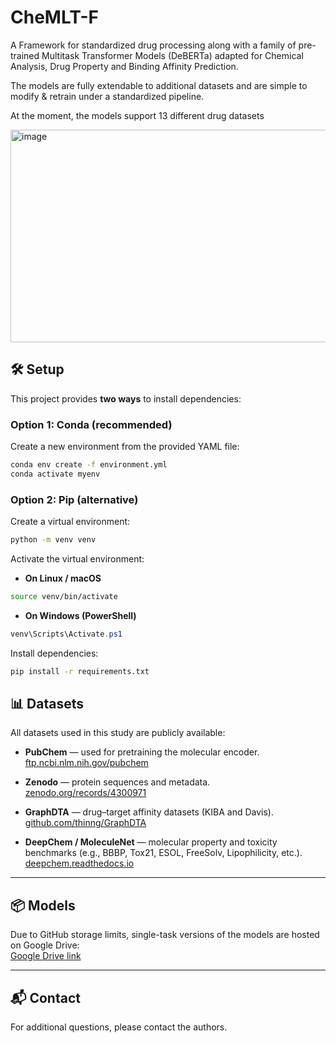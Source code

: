 # CheMLT-F
A Framework for standardized drug processing along with a family of pre-trained Multitask Transformer Models (DeBERTa) adapted for Chemical Analysis, Drug Property and Binding Affinity Prediction.

The models are fully extendable to additional datasets and are simple to modify & retrain under a standardized pipeline.

At the moment, the models support 13 different drug datasets

<img width="549" height="340" alt="image" src="https://github.com/user-attachments/assets/80a25315-04a0-475b-a064-8da07dc7a05f" />

## 🛠️ Setup

This project provides **two ways** to install dependencies:

### Option 1: Conda (recommended)

Create a new environment from the provided YAML file:

```bash
conda env create -f environment.yml
conda activate myenv
```

### Option 2: Pip (alternative)

Create a virtual environment:

```bash
python -m venv venv
```

Activate the virtual environment:

- **On Linux / macOS**
```bash
source venv/bin/activate
```

- **On Windows (PowerShell)**
```powershell
venv\Scripts\Activate.ps1
```

Install dependencies:

```bash
pip install -r requirements.txt
```

## 📊 Datasets

All datasets used in this study are publicly available:

- **PubChem** — used for pretraining the molecular encoder.  
  [ftp.ncbi.nlm.nih.gov/pubchem](https://ftp.ncbi.nlm.nih.gov/pubchem)  

- **Zenodo** — protein sequences and metadata.  
  [zenodo.org/records/4300971](https://zenodo.org/records/4300971)  

- **GraphDTA** — drug–target affinity datasets (KIBA and Davis).  
  [github.com/thinng/GraphDTA](https://github.com/thinng/GraphDTA)  

- **DeepChem / MoleculeNet** — molecular property and toxicity benchmarks (e.g., BBBP, Tox21, ESOL, FreeSolv, Lipophilicity, etc.).  
  [deepchem.readthedocs.io](https://deepchem.readthedocs.io/en/latest/api_reference/moleculenet.html)  

---

## 📦 Models

Due to GitHub storage limits, single-task versions of the models are hosted on Google Drive:  
[Google Drive link](https://drive.google.com/drive/folders/1SWQ5K7EoaCpyg5s7yqRQHveTy4unsusr?usp=sharing)

---

## 📬 Contact

For additional questions, please contact the authors.
